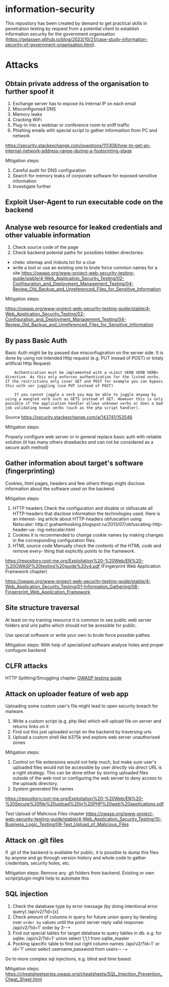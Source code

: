 # information-security
This repository has been created by demand to get practical skills in penetration testing by request from a potential client to establish information security for the government organisation (<a href="https://gelassen.github.io/blog/2023/10/21/case-study-information-security-of-government-organisation.html">https://gelassen.github.io/blog/2023/10/21/case-study-information-security-of-government-organisation.html</a>). 

# Attacks

## Obtain private address of the organisation to further spoof it
1. Exchange server has to expose its internal IP on each email
2. Misconfigureed DNS
3. Memory leaks
4. Cracking WiFi
5. Plug-in into a webinar or conference room to sniff traffic
6. Phishing emails with special script to gather informaition from PC and network

<a href="https://security.stackexchange.com/questions/111308/how-to-get-an-internal-network-address-range-during-a-footprinting-stage">https://security.stackexchange.com/questions/111308/how-to-get-an-internal-network-address-range-during-a-footprinting-stage</a>

Mitigation steps:

1. Careful audit for DNS configuration 
2. Search for memory leaks of corporate software for exposed sensitive information
3. Investigate further

## Exploit User-Agent to run executable code on the backend

## Analyse web resource for leaked credentials and other valuable information 
1. Check source code of the page
2. Check backend potenial paths for possibles hidden directories:
  - chekc sitemap and /robots.txt for a clue
  - write a tool or use an existing one to brute force common names for a site
https://owasp.org/www-project-web-security-testing-guide/stable/4-Web_Application_Security_Testing/02-Configuration_and_Deployment_Management_Testing/04-Review_Old_Backup_and_Unreferenced_Files_for_Sensitive_Information

Mitigation steps:

https://owasp.org/www-project-web-security-testing-guide/stable/4-Web_Application_Security_Testing/02-Configuration_and_Deployment_Management_Testing/04-Review_Old_Backup_and_Unreferenced_Files_for_Sensitive_Information

## By pass Basic Auth
Basic Auth might be by passed due misconfugiration on the server side. It is done by using not intended Http request (e.g. PUT insead of POST) or totaly artificial Http Request: 
```
    Authentication must be implemented with a <Limit VERB VERB VERB> directive. As this only enforces authentication for the listed verbs. If the restrictions only cover GET and POST for example you can bypass this with ver juggling (use PUT instead of POST)

    If you cannot juggle a verb you may be able to juggle anyway by using a mangled verb such as GETS instead of GET. However this is only possible if the application handler allows unknown verbs or does a bad job validating known verbs (such as the php script handler).
```
Source https://security.stackexchange.com/a/143741/153546

Mitigation steps: 

Properly configure web server or in general replace basic auth with reliable solution (it has many others drawbacks and can not be considered as a secure auth method)

## Gather information about target's software (fingerprinting)
Cookies, html pages, headers and few others things might disclose information about the software used on the backend. 

Mitigation steps: 

1. HTTP headers
  Check the configuration and disable or obfuscate all HTTP-headers
  that disclose information the technologies used. Here is an interest-
  ing article about HTTP-headers obfuscation using Netscaler: http://
  grahamhosking.blogspot.ru/2013/07/obfuscating-http-header-us-
  ing-netscaler.html
2. Cookies
  It is recommended to change cookie names by making changes in the
  corresponding configuration files.
3. HTML source code
  Manually check the contents of the HTML code and remove every-
  thing that explicitly points to the framework.

https://repository.root-me.org/Exploitation%20-%20Web/EN%20-%20OWASP%20testing%20guide%20v4.pdf (Fingerprint Web Application Framework chapter)

https://owasp.org/www-project-web-security-testing-guide/stable/4-Web_Application_Security_Testing/01-Information_Gathering/08-Fingerprint_Web_Application_Framework

## Site structure traversal
At least on my training resource it is common to see public web server folders and urls paths which should not be acessible for public. 

Use special software or write your own to brute force possible pathes

Mitigation steps:
With help of specialized software analyse holes and proper confugure backend

## CLFR attacks

HTTP Splitting/Smuggling chapter <a href="https://repository.root-me.org/Exploitation%20-%20Web/EN%20-%20OWASP%20testing%20guide%20v4.pdf">OWASP testing guide</a>

## Attack on uploader feature of web app
Uploading some custom user's file might lead to open security breach for malware.

1. Write a custom script (e.g. php like) which will upload file on server and returns links on it
2. Find out this just uploaded script on the backend by traversing urls
3. Upload a custom shell like b375k and explore web server unauthorised zones

Mitigation steps:
1. Control on file extensions would not help much, but make sure user's uploaded files would not be accessible by user *directly* via *direct* URL is a right strategy. This can be done either by storing uploaded files outside of the web root or configuring the web server to deny access to the uploads directory.
2. System generated file names 

https://repository.root-me.org/Exploitation%20-%20Web/EN%20-%20Secure%20file%20upload%20in%20PHP%20web%20applications.pdf

Test Upload of Malicious Files chapter
https://owasp.org/www-project-web-security-testing-guide/stable/4-Web_Application_Security_Testing/10-Business_Logic_Testing/09-Test_Upload_of_Malicious_Files

## Attack on .git files
If .git of the backend is available for public, it is possible to dump this files by anyone and go through version history and whole code to gather credentials, security holes, etc. 

Mitigation steps:
Remove any .git folders from backend. Existing or own script/plugin might help to automate this

## SQL injection

1. Check the database type by error message (by doing intentional error query) 
/api/v2/?id=[x]
2. Check amount of columns in query for future union query by iterating over ```order by``` values until the point server reply valid response:
/api/v2/?id=1' order by 3--+
3. Find out special tables for target database to query tables in db. e.g. for sqlite:
/api/v2/?id=1' union select 1,1,1 from sqlite_master
4. Pocking specific table to find out right column names:
/api/v2/?id=1'  or id='1' union select username,password from users-- -+

Go to more complex sql injections, e.g. blind and time based. 

Mitigation steps:
https://cheatsheetseries.owasp.org/cheatsheets/SQL_Injection_Prevention_Cheat_Sheet.html
